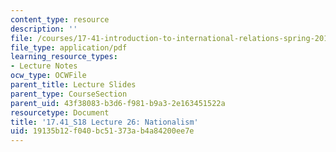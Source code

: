 ```yaml
---
content_type: resource
description: ''
file: /courses/17-41-introduction-to-international-relations-spring-2018/19135b12f040bc51373ab4a84200ee7e_MIT17_41S18_lec26.pdf
file_type: application/pdf
learning_resource_types:
- Lecture Notes
ocw_type: OCWFile
parent_title: Lecture Slides
parent_type: CourseSection
parent_uid: 43f38083-b3d6-f981-b9a3-2e163451522a
resourcetype: Document
title: '17.41_S18 Lecture 26: Nationalism'
uid: 19135b12-f040-bc51-373a-b4a84200ee7e
---
```

